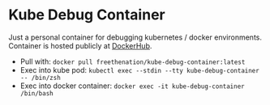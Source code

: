 # Kube Debug Container

Just a personal container for debugging kubernetes / docker environments. Container is hosted publicly at [DockerHub](https://hub.docker.com/repository/docker/freethenation/kube-debug-container/).

* Pull with: `docker pull freethenation/kube-debug-container:latest`
* Exec into kube pod: `kubectl exec --stdin --tty kube-debug-container -- /bin/zsh`
* Exec into docker container: `docker exec -it kube-debug-container /bin/bash`
